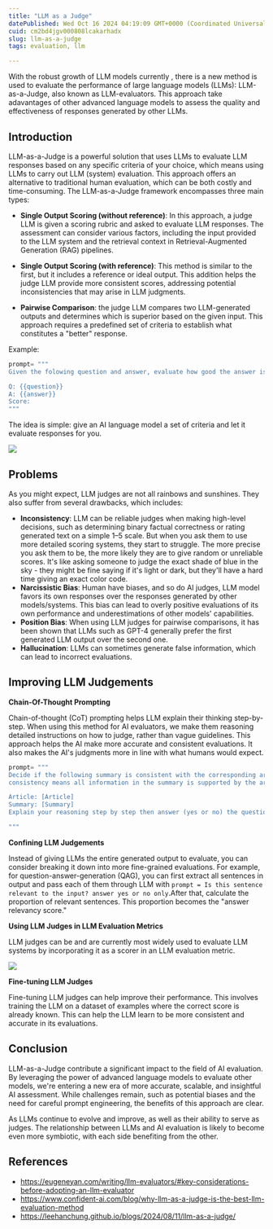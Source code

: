 ```yaml
---
title: "LLM as a Judge"
datePublished: Wed Oct 16 2024 04:19:09 GMT+0000 (Coordinated Universal Time)
cuid: cm2bd4jgv000808lcakarhadx
slug: llm-as-a-judge
tags: evaluation, llm

---
```



With the robust growth of LLM models currently , there is a new method is used to evaluate the performance of large language models (LLMs): LLM-as-a-Judge, also known as LLM-evaluators. This approach take adavantages of other advanced language models to assess the quality and effectiveness of responses generated by other LLMs.

## Introduction

LLM-as-a-Judge is a powerful solution that uses LLMs to evaluate LLM responses based on any specific criteria of your choice, which means using LLMs to carry out LLM (system) evaluation. This approach offers an alternative to traditional human evaluation, which can be both costly and time-consuming. The LLM-as-a-Judge framework encompasses three main types:

- **Single Output Scoring (without reference)**: In this approach, a judge LLM is given a scoring rubric and asked to evaluate LLM responses. The assessment can consider various factors, including the input provided to the LLM system and the retrieval context in Retrieval-Augmented Generation (RAG) pipelines.

- **Single Output Scoring (with reference)**: This method is similar to the first, but it includes a reference or ideal output. This addition helps the judge LLM provide more consistent scores, addressing potential inconsistencies that may arise in LLM judgments.

- **Pairwise Comparison**: the judge LLM compares two LLM-generated outputs and determines which is superior based on the given input. This approach requires a predefined set of criteria to establish what constitutes a "better" response.

Example:

```python
prompt= """
Given the folowing question and answer, evaluate how good the answer is for the question. Use the score from 1 to 5:

Q: {{question}}
A: {{answer}}
Score:
"""
```

The idea is simple: give an AI language model a set of criteria and let it evaluate responses for you.

![](assets/llm-as-a-judge-architecture.webp)

## Problems

As you might expect, LLM judges are not all rainbows and sunshines. They also suffer from several drawbacks, which includes:

- **Inconsistency**: LLM can be reliable judges when making high-level decisions, such as determining binary factual correctness or rating generated text on a simple 1–5 scale. But when you ask them to use more detailed scoring systems, they start to struggle. The more precise you ask them to be, the more likely they are to give random or unreliable scores. It's like asking someone to judge the exact shade of blue in the sky - they might be fine saying if it's light or dark, but they'll have a hard time giving an exact color code.
- **Narcissistic Bias**: Human have biases, and so do AI judges, LLM model favors its own responses over the responses generated by other models/systems. This bias can lead to overly positive evaluations of its own performance and underestimations of other models' capabilities.
- **Position Bias**: When using LLM judges for pairwise comparisons, it has been shown that LLMs such as GPT-4 generally prefer the first generated LLM output over the second one.
- **Hallucination**: LLMs can sometimes generate false information, which can lead to incorrect evaluations.

## Improving LLM Judgements

**Chain-Of-Thought Prompting**

Chain-of-thought (CoT) prompting helps LLM explain their thinking step-by-step. When using this method for AI evaluators, we make them reasoning detailed instructions on how to judge, rather than vague guidelines. This approach helps the AI make more accurate and consistent evaluations. It also makes the AI's judgments more in line with what humans would expect.

```python
prompt= """
Decide if the following summary is consistent with the corresponding article. Note that
consistency means all information in the summary is supported by the article.

Article: [Article]
Summary: [Summary]
Explain your reasoning step by step then answer (yes or no) the question:

"""
```

**Confining LLM Judgements**

Instead of giving LLMs the entire generated output to evaluate, you can consider breaking it down into more fine-grained evaluations. For example, for question-answer-generation (QAG), you can first extract all sentences in output and pass each of them through LLM with `prompt = Is this sentence relevant to the input? answer yes or no only`.After that, calculate the proportion of relevant sentences. This proportion becomes the "answer relevancy score."

**Using LLM Judges in LLM Evaluation Metrics**

LLM judges can be and are currently most widely used to evaluate LLM systems by incorporating it as a scorer in an LLM evaluation metric.

![](assets/llm-as-a-judge-metrics.webp)

**Fine-tuning LLM Judges**

Fine-tuning LLM judges can help improve their performance. This involves training the LLM on a dataset of examples where the correct score is already known. This can help the LLM learn to be more consistent and accurate in its evaluations.

## Conclusion

LLM-as-a-Judge contribute a significant impact to the field of AI evaluation. By leveraging the power of advanced language models to evaluate other models, we're entering a new era of more accurate, scalable, and insightful AI assessment. While challenges remain, such as potential biases and the need for careful prompt engineering, the benefits of this approach are clear.

As LLMs continue to evolve and improve, as well as their ability to serve as judges. The relationship between LLMs and AI evaluation is likely to become even more symbiotic, with each side benefiting from the other.

## References

- https://eugeneyan.com/writing/llm-evaluators/#key-considerations-before-adopting-an-llm-evaluator
- https://www.confident-ai.com/blog/why-llm-as-a-judge-is-the-best-llm-evaluation-method
- https://leehanchung.github.io/blogs/2024/08/11/llm-as-a-judge/
